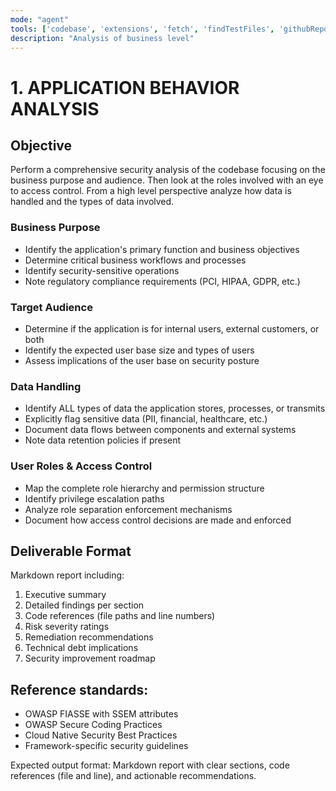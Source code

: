 ```yaml
---
mode: "agent"
tools: ['codebase', 'extensions', 'fetch', 'findTestFiles', 'githubRepo', 'problems', 'search', 'searchResults', 'testFailure', 'usages']
description: "Analysis of business level"
---
```

# 1. APPLICATION BEHAVIOR ANALYSIS

## Objective
Perform a comprehensive security analysis of the codebase focusing on the business purpose and audience. Then look at the roles involved with an eye to access control. From a high level perspective analyze how data is handled and the types of data involved.

### Business Purpose
- Identify the application's primary function and business objectives
- Determine critical business workflows and processes
- Identify security-sensitive operations
- Note regulatory compliance requirements (PCI, HIPAA, GDPR, etc.)

### Target Audience
- Determine if the application is for internal users, external customers, or both
- Identify the expected user base size and types of users
- Assess implications of the user base on security posture

### Data Handling
- Identify ALL types of data the application stores, processes, or transmits
- Explicitly flag sensitive data (PII, financial, healthcare, etc.)
- Document data flows between components and external systems
- Note data retention policies if present

### User Roles & Access Control
- Map the complete role hierarchy and permission structure
- Identify privilege escalation paths
- Analyze role separation enforcement mechanisms
- Document how access control decisions are made and enforced

## Deliverable Format
Markdown report including:
1. Executive summary
2. Detailed findings per section
3. Code references (file paths and line numbers)
4. Risk severity ratings
5. Remediation recommendations
6. Technical debt implications
7. Security improvement roadmap

## Reference standards:
- OWASP FIASSE with SSEM attributes
- OWASP Secure Coding Practices
- Cloud Native Security Best Practices
- Framework-specific security guidelines

Expected output format: Markdown report with clear sections, code references (file and line), and actionable recommendations.